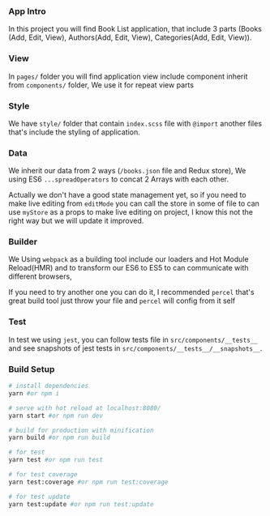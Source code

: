 ### App Intro
In this project you will find Book List application, that include 3 parts (Books (Add, Edit, View), Authors(Add, Edit, View), Categories(Add, Edit, View)).

### View
In `pages/` folder you will find application view include component inherit from `components/` folder, We use it for repeat view parts

### Style
We have `style/` folder that contain `index.scss` file with `@import` another files that's include the styling of application.

### Data
We inherit our data from 2 ways (`/books.json` file and Redux store), We using ES6 `...spreadOperators` to concat 2 Arrays with each other.

Actually we don't have a good state management yet, so if you need to make live editing from `editMode` you can call the store in some of file to can use `myStore` as a props to make live editing on project, I know this not the right way but we will update it improved.

### Builder
We Using `webpack` as a building tool include our loaders and Hot Module Reload(HMR) and to transform our ES6 to ES5 to can communicate with different browsers,

If you need to try another one you can do it, I recommended `percel` that's great build tool just throw your file and `percel` will config from it self

### Test
In test we using `jest`, you can follow tests file in `src/components/__tests__` and see snapshots of jest tests in `src/components/__tests__/__snapshots__`.

### Build Setup

``` bash
# install dependencies
yarn #or npm i

# serve with hot reload at localhost:8080/
yarn start #or npm run dev

# build for production with minification
yarn build #or npm run build

# for test
yarn test #or npm run test

# for test coverage
yarn test:coverage #or npm run test:coverage

# for test update
yarn test:update #or npm run test:update
```